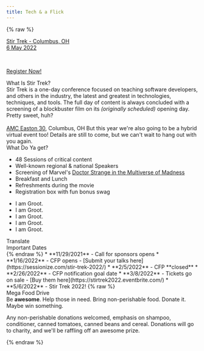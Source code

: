 ```yaml
---
title: Tech & a Flick
---
```



{% raw %}
<div class="row" id="stirTrekHeroContainer">
     <!-- <div id="dateAndCostContainer" class="comic-panel-body comic-panel-subdued">
        <p class="date">Stir Trek - Columbus, OH</p>
        <p class="date">6 May 2022</p>
    </div> -->
    <div id="dateAndCostContainer" class="comic-panel-body comic-panel-subdued">
        <a href="https://stirtrek2022.eventbrite.com/" target="_blank" rel="noopener noreferrer">
            <p class="date">Stir Trek - Columbus, OH<br>6 May 2022</p>
        </a>
        <br>
        <a href="https://stirtrek2022.eventbrite.com/" target="_blank" rel="noopener noreferrer">
            <p class="registerNow">Register Now!</p>
        </a>
    </div>
    <!--<a href="https://sessionize.com/stir-trek-2022/" target="_blank" rel="noopener noreferrer">
        <div id="dateAndCostContainer" class="comic-panel-body comic-panel-subdued">
            <p class="date">CFP is Open!</p>
            <p class="registerNow">Click here to submit your talks</p>
        </div>
    </a>-->
</div>

<div class="row">
    <div class="col-md-6">
        <div class="comic-panel-header offset comic-panel-gold">
            What Is Stir Trek?
        </div>
        <div class="comic-panel-body with-header">
            Stir Trek is a one-day conference focused on teaching software developers, and others in the industry, the latest and greatest in technologies, techniques, and tools. The full day of content is always concluded with a screening of a blockbuster film on its <i>(originally scheduled)</i> opening day. Pretty sweet, huh?
            <br>
            <br>
            <a href="https://goo.gl/maps/wVdUQNDfXd9Zxd2P8">AMC Easton 30</a>, Columbus, OH
            But this year we're also going to be a hybrid virtual event too! Details are still to come, but we can't wait to hang out with you again.
        </div>
    </div>
    <div class="col-md-6">
        <div class="comic-panel-header offset" id="whatigetheader">What Do Ya get?</div>
        <div class="comic-panel-body with-header" id="whatiget">
            <ul>
                <li>48 Sessions of critical content</li>
                <li>Well-known regional &amp; national Speakers</li>
                <li>Screening of Marvel's <a href="https://www.marvel.com/movies/doctor-strange-in-the-multiverse-of-madness">Doctor Strange in the Multiverse of Madness</a></li>
                <li>Breakfast and Lunch</li>
                <li>Refreshments during the movie</li>
                <li>Registration box with fun bonus swag</li>
            </ul>
            <div class="comic-panel-inset"></div>
        </div>
        <div class="comic-panel-body with-header hidden" id="whatigetGroot">
            <ul>
                <li>I am Groot.</li>
                <li>I am Groot.</li>
                <li>I am Groot.</li>
                <li>I am Groot.</li>
                <li>I am Groot.</li>
            </ul>
            <div class="comic-panel-inset"></div>
        </div>
        <div class="comic-panel-footer offset">
            <a id="translate">Translate</a>
        </div>
        <script>
            document.getElementById('translate').addEventListener('click', () => {
                document.getElementById('whatiget').classList.toggle('hidden');
                document.getElementById('whatigetGroot').classList.toggle('hidden');
            });
        </script>
    </div>
</div>

<div class="row">
    <div class="col-md-6">
        <div class="comic-panel-header offset">
            Important Dates
        </div>
        <div class="comic-panel-body with-header small">
{% endraw %}
* **11/29/2021** - Call for sponsors opens
* **1/16/2022** - CFP opens - [Submit your talks here](https://sessionize.com/stir-trek-2022/)
* **2/5/2022**  - CFP **closed**
* **2/26/2022** - CFP notification goal date
* **3/8/2022** - Tickets go on sale - [Buy them here](https://stirtrek2022.eventbrite.com/)
* **5/6/2022** - Stir Trek 2022!
{% raw %}
<!-- 
* **TBD** - Last day to edit shipping information
* **TBD** - Last day for refunds
* **TBD** - Boxes begin shipping -->
        </div>
    </div>  
<div class="col-md-6">
        <div class="comic-panel-header offset">Mega Food Drive</div>
        <div class="comic-panel-body with-header">
            Be <strong>awesome</strong>. Help those in need. Bring non-perishable food. Donate it. Maybe win something.
            <p class="small">
                Any non-perishable donations welcomed, emphasis on shampoo, conditioner, canned tomatoes, canned beans and cereal. Donations will go to charity, and we'll be raffling off an awesome prize.
            </p>
        </div>
    </div>
</div>
{% endraw %}

[//]: # (Looking for the sponsors footer? It's in /themes/layout/index.ejs)
